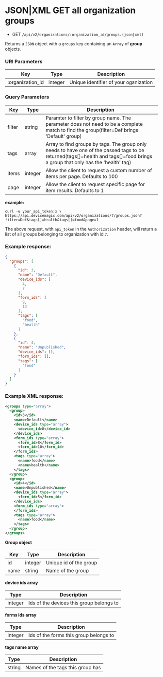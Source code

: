 # JSON|XML GET all organization groups 

* GET `/api/v2/organizations/:organization_id/groups.(json|xml)` 

Returns a `JSON` object with a `groups` key containing an `Array` of **group** objects.

### URI Parameters

Key | Type | Description
--- | --- | ---
:organization_id | integer | Unique identifier of your oganization

### Query Parameters

Key | Type | Description
--- | --- | ---
filter | string | Paramter to filter by group name. The parameter does not need to be a complete match to find the group(filter=Def brings 'Default' group)
tags | array | Array to find groups by tags. The group only needs to have one of the passed tags to be returned(tags[]=health and tags[]=food brings a group that only has the 'health' tag)
items | integer |  Allow the client to request a custom number of items per page. Defaults to 100
page | integer | Allow the client to request specific page for item results. Defaults to 1


**example:**

```
curl -u your_api_token:x \
https://api.devicemagic.com/api/v2/organizations/7/groups.json?filter=Def&tags[]=health&tags[]=food&page=1
```
The above request, with `api_token` in the `Authorization` header, will return a list of all groups belonging to organization with id `7`.

### Example response:

```json
{
  "groups": [
    {
      "id": 3,
      "name": "Default",
      "device_ids": [
        4,
        7
      ],
      "form_ids": [
        9,
        13
      ],
      "tags": [
        "food",
        "health"
      ]
    },
    {
      "id": 4,
      "name": "Unpublished",
      "device_ids": [],
      "form_ids": [],
      "tags": [
        "food"
      ]
    }
  ]
}
```
### Example XML response:

```xml
<groups type="array">
  <group>
    <id>3</id>
    <name>Default</name>
    <device_ids type="array">
      <device_id>8</device_id>
    </device_ids>
    <form_ids type="array">
      <form_id>8</form_id>
      <form_id>10</form_id>
    </form_ids>
    <tags type="array">
      <name>food</name>
      <name>health</name>
    </tags>
  </group>
  <group>
    <id>4</id>
    <name>Unpublished</name>
    <device_ids type="array">
      <form_id>5</form_id>
    </device_ids>
    <form_ids type="array">
    </form_ids>
    <tags type="array">
      <name>food</name>
    </tags>
  </group>
</groups>
```

**Group object**

Key | Type | Description
--- | --- | ---
id | integer | Unique id of the group
name | string | Name of the group

**device ids array**

 Type | Description
 --- | ---
 integer | Ids of the devices this group belongs to

 **forms ids array**

 Type | Description
 --- | ---
 integer | Ids of the forms this group belongs to

 **tags name array**

 Type | Description
 --- | ---
 string | Names of the tags this group has
